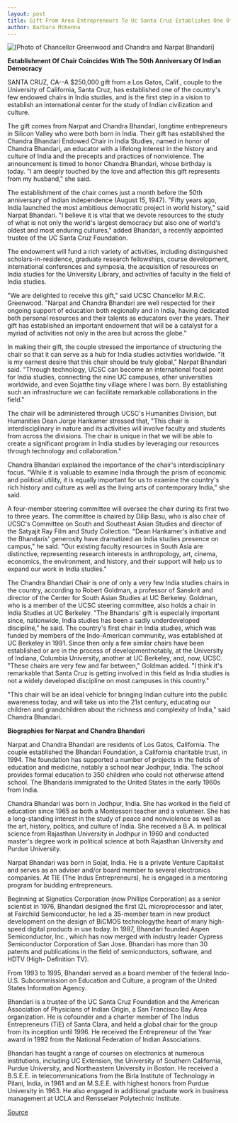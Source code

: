 ```yaml
---
layout: post
title: Gift From Area Entrepreneurs To Uc Santa Cruz Establishes One Of Country's Few Chairs In India Studies
author: Barbara McKenna
---
```


![\[Photo of Chancellor Greenwood and Chandra and Narpat Bhandari\]][1]

**Establishment Of Chair Coincides With The 50th Anniversary Of Indian Democracy**

SANTA CRUZ, CA--A $250,000 gift from a Los Gatos, Calif., couple to the  University of California, Santa Cruz, has established one of the country's  few endowed chairs in India studies, and is the first step in a vision to  establish an international center for the study of Indian civilization and  culture.

The gift comes from Narpat and Chandra Bhandari, longtime  entrepreneurs in Silicon Valley who were both born in India. Their gift has  established the Chandra Bhandari Endowed Chair in India Studies, named in  honor of Chandra Bhandari, an educator with a lifelong interest in the  history and culture of India and the precepts and practices of nonviolence.  The announcement is timed to honor Chandra Bhandari, whose birthday is  today. "I am deeply touched by the love and affection this gift represents  from my husband," she said.

The establishment of the chair comes just a month before the 50th  anniversary of Indian independence (August 15, 1947). "Fifty years ago, India  launched the most ambitious democratic project in world history," said  Narpat Bhandari. "I believe it is vital that we devote resources to the study  of what is not only the world's largest democracy but also one of world's  oldest and most enduring cultures," added Bhandari, a recently appointed  trustee of the UC Santa Cruz Foundation.

The endowment will fund a rich variety of activities, including  distinguished scholars-in-residence, graduate research fellowships, course  development, international conferences and symposia, the acquisition of  resources on India studies for the University Library, and activities of  faculty in the field of India studies.

"We are delighted to receive this gift," said UCSC Chancellor M.R.C.  Greenwood. "Narpat and Chandra Bhandari are well respected for their  ongoing support of education both regionally and in India, having dedicated  both personal resources and their talents as educators over the years. Their  gift has established an important endowment that will be a catalyst for a  myriad of activities not only in the area but across the globe."

In making their gift, the couple stressed the importance of structuring  the chair so that it can serve as a hub for India studies activities  worldwide. "It is my earnest desire that this chair should be truly global,"  Narpat Bhandari said. "Through technology, UCSC can become an international  focal point for India studies, connecting the nine UC campuses, other  universities worldwide, and even Sojat­the tiny village where I was born.  By establishing such an infrastructure we can facilitate remarkable  collaborations in the field."

The chair will be administered through UCSC's Humanities Division,  but Humanities Dean Jorge Hankamer stressed that, "This chair is  interdisciplinary in nature and its activities will involve faculty and  students from across the divisions. The chair is unique in that we will be  able to create a significant program in India studies by leveraging our  resources through technology and collaboration."

Chandra Bhandari explained the importance of the chair's  interdisciplinary focus. "While it is valuable to examine India through the  prism of economic and political utility, it is equally important for us to  examine the country's rich history and culture as well as the living arts of  contemporary India," she said.

A four-member steering committee will oversee the chair during its  first two to three years. The committee is chaired by Dilip Basu, who is also  chair of UCSC's Committee on South and Southeast Asian Studies and  director of the Satyajit Ray Film and Study Collection. "Dean Hankamer's  initiative and the Bhandaris' generosity have dramatized an India studies  presence on campus," he said. "Our existing faculty resources in South Asia  are distinctive, representing research interests in anthropology, art,  cinema, economics, the environment, and history, and their support will help  us to expand our work in India studies."

The Chandra Bhandari Chair is one of only a very few India studies  chairs in the country, according to Robert Goldman, a professor of Sanskrit  and director of the Center for South Asian Studies at UC Berkeley. Goldman,  who is a member of the UCSC steering committee, also holds a chair in India  Studies at UC Berkeley. "The Bhandaris' gift is especially important since,  nationwide, India studies has been a sadly underdeveloped discipline," he  said. The country's first chair in India studies, which was funded by  members of the Indo-American community, was established at UC Berkeley  in 1991. Since then only a few similar chairs have been established or are in  the process of development­notably, at the University of Indiana, Columbia  University, another at UC Berkeley, and, now, UCSC. "These chairs are very  few and far between," Goldman added. "I think it's remarkable that Santa  Cruz is getting involved in this field as India studies is not a widely  developed discipline on most campuses in this country."

"This chair will be an ideal vehicle for bringing Indian culture into the  public awareness today, and will take us into the 21st century, educating  our children and grandchildren about the richness and complexity of India,"  said Chandra Bhandari.

**Biographies for Narpat and Chandra Bhandari**

Narpat and Chandra Bhandari are residents of Los Gatos, California. The  couple established the Bhandari Foundation, a California charitable trust, in  1994\. The foundation has supported a number of projects in the fields of  education and medicine, notably a school near Jodhpur, India. The school  provides formal education to 350 children who could not otherwise attend  school. The Bhandaris immigrated to the United States in the early 1960s  from India.

Chandra Bhandari was born in Jodhpur, India. She has worked in the field  of education since 1965 as both a Montessori teacher and a volunteer. She  has a long-standing interest in the study of peace and nonviolence as well as  the art, history, politics, and culture of India. She received a B.A. in political  science from Rajasthan University in Jodhpur in 1960 and conducted  master's degree work in political science at both Rajasthan University and  Purdue University.

Narpat Bhandari was born in Sojat, India. He is a private Venture  Capitalist and serves as an adviser and/or board member to several  electronics companies. At TIE (The Indus Entrepreneurs), he is  engaged in a mentoring program for budding entrepreneurs.

Beginning at Signetics Corporation (now Phillips Corporation) as a  senior scientist in 1976, Bhandari designed the first I2L microprocessor and  later, at Fairchild Semiconductor, he led a 35-member team in new product  development on the design of BiCMOS technology­the heart of many high- speed digital products in use today. In 1987, Bhandari founded Aspen  Semiconductor, Inc., which has now merged with industry leader Cypress  Semiconductor Corporation of San Jose. Bhandari has more than 30 patents  and publications in the field of semiconductors, software, and HDTV (High- Definition TV).

From 1993 to 1995, Bhandari served as a board member of the federal  Indo-U.S. Subcommission on Education and Culture, a program of the United  States Information Agency.

Bhandari is a trustee of the UC Santa Cruz Foundation and the  American Association of Physicians of Indian Origin, a San Francisco Bay  Area organization. He is cofounder and a charter member of The Indus  Entrepreneurs (TiE) of Santa Clara, and held a global chair for the group from  its inception until 1996. He received the Entrepreneur of the Year award in  1992 from the National Federation of Indian Associations.

Bhandari has taught a range of courses on electronics at numerous  institutions, including UC Extension, the University of Southern California,  Purdue University, and Northeastern University in Boston. He received a  B.S.E.E. in telecommunications from the Birla Institute of Technology in  Pilani, India, in 1961 and an M.S.E.E. with highest honors from Purdue  University in 1963. He also engaged in additional graduate work in business  management at UCLA and Rensselaer Polytechnic Institute.

[1]: http://www1.ucsc.edu/oncampus/art/bhandari_cn.97-07-21.gif

[Source](http://www1.ucsc.edu/news_events/press_releases/archive/97-98/07-97/071897-Gift_from_area_ente.html "Permalink to 071897-Gift_from_area_ente")
